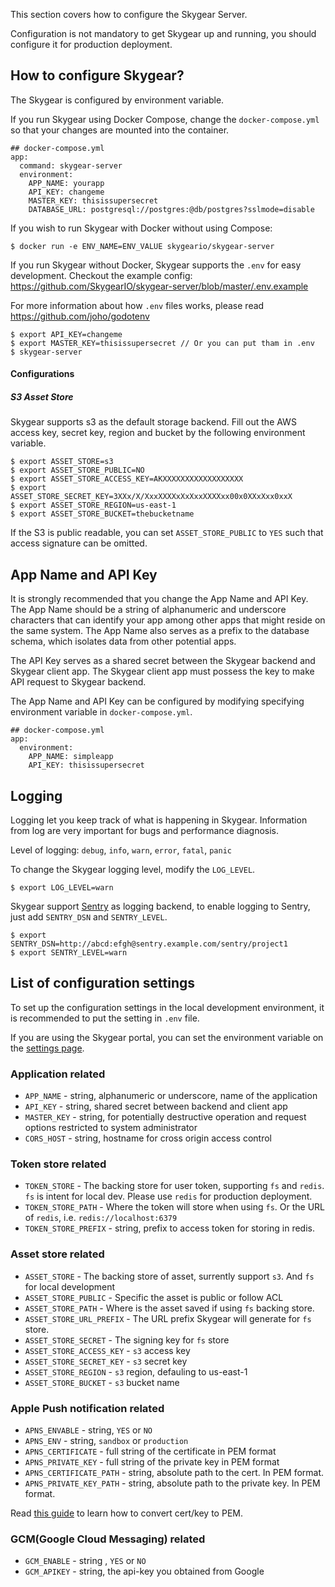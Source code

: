 This section covers how to configure the Skygear Server. 

Configuration is not mandatory to get Skygear up and running, you should configure it for production deployment.

## How to configure Skygear?

The Skygear is configured by environment variable.

If you run Skygear using Docker Compose, change the `docker-compose.yml`
so that your changes are mounted into the container.

```
## docker-compose.yml
app:
  command: skygear-server
  environment:
    APP_NAME: yourapp
    API_KEY: changeme
    MASTER_KEY: thisissupersecret
    DATABASE_URL: postgresql://postgres:@db/postgres?sslmode=disable
```

If you wish to run Skygear with Docker without using Compose:

```
$ docker run -e ENV_NAME=ENV_VALUE skygeario/skygear-server
```

If you run Skygear without Docker, Skygear supports the `.env` for easy
development. Checkout the example config:
https://github.com/SkygearIO/skygear-server/blob/master/.env.example

For more information about how `.env` files works, please read
https://github.com/joho/godotenv 

```
$ export API_KEY=changeme
$ export MASTER_KEY=thisissupersecret // Or you can put tham in .env
$ skygear-server
```

#### Configurations

##### S3 Asset Store

Skygear supports s3 as the default storage backend.
Fill out the AWS access key, secret key, region and bucket by the following
environment variable.

```
$ export ASSET_STORE=s3
$ export ASSET_STORE_PUBLIC=NO
$ export ASSET_STORE_ACCESS_KEY=AKXXXXXXXXXXXXXXXXXX
$ export ASSET_STORE_SECRET_KEY=3XXx/X/XxxXXXXxXxXxxXXXXxx00x0XXxXxx0xxX
$ export ASSET_STORE_REGION=us-east-1
$ export ASSET_STORE_BUCKET=thebucketname
```

If the S3 is public readable, you can set `ASSET_STORE_PUBLIC` to `YES` such
that access signature can be omitted.

## App Name and API Key

It is strongly recommended that you change the App Name and API Key.
The App Name should be a string of alphanumeric and underscore characters
that can identify your app among other apps that might reside on the same
system. The App Name also serves as a prefix to the database schema, which
isolates data from other potential apps.

The API Key serves as a shared secret between the Skygear backend and Skygear
client app. The Skygear client app must possess the key to make API request
to Skygear backend.

The App Name and API Key can be configured by modifying specifying environment
variable in `docker-compose.yml`.

```
## docker-compose.yml
app:
  environment:
    APP_NAME: simpleapp
    API_KEY: thisissupersecret
```

## Logging

Logging let you keep track of what is happening in Skygear. Information
from log are very important for bugs and performance diagnosis.

Level of logging: `debug`, `info`, `warn`, `error`, `fatal`, `panic`

To change the Skygear logging level, modify the `LOG_LEVEL`.

```
$ export LOG_LEVEL=warn
```

Skygear support [Sentry](https://getsentry.com/) as logging backend, to
enable logging to Sentry, just add `SENTRY_DSN` and `SENTRY_LEVEL`.

```
$ export SENTRY_DSN=http://abcd:efgh@sentry.example.com/sentry/project1
$ export SENTRY_LEVEL=warn
```

## List of configuration settings

To set up the configuration settings in the local development environment, it
is recommended to put the setting in `.env` file.

If you are using the Skygear portal, you can set the environment variable on the 
<a href="http://portal-staging.skygear.io/app/settings">settings page</a>.

### Application related
* `APP_NAME` - string, alphanumeric or underscore, name of the application
* `API_KEY` - string, shared secret between backend and client
  app
* `MASTER_KEY` - string, for potentially destructive operation and request
  options restricted to system administrator
* `CORS_HOST` - string, hostname for cross origin access control

### Token store related
* `TOKEN_STORE` - The backing store for user token, supporting `fs` and
  `redis`. `fs` is intent for local dev. Please use `redis` for production
  deployment.
* `TOKEN_STORE_PATH` - Where the token will store when using `fs`. Or the
  URL of `redis`, i.e. `redis://localhost:6379`
* `TOKEN_STORE_PREFIX` - string, prefix to access token for storing in redis.

### Asset store related
* `ASSET_STORE` - The backing store of asset, surrently support `s3`. And `fs`
  for local development
* `ASSET_STORE_PUBLIC` - Specific the asset is public or follow ACL
* `ASSET_STORE_PATH` - Where is the asset saved if using `fs` backing store.
* `ASSET_STORE_URL_PREFIX` - The URL prefix Skygear will generate for `fs`
  store.
* `ASSET_STORE_SECRET` - The signing key for `fs` store
* `ASSET_STORE_ACCESS_KEY` - `s3` access key
* `ASSET_STORE_SECRET_KEY` - `s3` secret key
* `ASSET_STORE_REGION` - `s3` region, defauling to us-east-1
* `ASSET_STORE_BUCKET` - `s3` bucket name

### Apple Push notification related
* `APNS_ENVABLE` - string, `YES` or `NO`
* `APNS_ENV` - string, `sandbox` or `production`
* `APNS_CERTIFICATE` - full string of the certificate in PEM format
* `APNS_PRIVATE_KEY` - full string of the private key in PEM format
* `APNS_CERTIFICATE_PATH` - string, absolute path to the cert. In PEM format.
* `APNS_PRIVATE_KEY_PATH` - string, absolute path to the private key. In PEM format.

Read [this
guide](http://docs.moengage.com/docs/ios-push-notifications#making-a-pem-file)
to learn how to convert cert/key to PEM.

### GCM(Google Cloud Messaging) related
* `GCM_ENABLE` - string , `YES` or `NO`
* `GCM_APIKEY` - string, the api-key you obtained from Google

